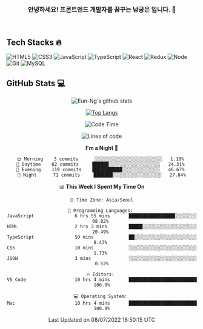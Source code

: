 <div align="center">

### 안녕하세요! 프론트엔드 개발자를 꿈꾸는 **남궁은** 입니다. 👋

<br />

<div align="left">

<h2>Tech Stacks 🔥</h2>
 
![HTML5](https://img.shields.io/badge/-HTML5-F05032?style=flat-square&logo=Html5&logoColor=fff)
![CSS3](https://img.shields.io/badge/-CSS3-007ACC?style=flat-square&logo=Css3&logoColor=fff)
![JavaScript](https://img.shields.io/badge/-JavaScript-F7DF1E?style=flat-square&logo=Javascript&logoColor=333)
![TypeScript](https://img.shields.io/badge/-TypeScript-007ACC?style=flat-square&logo=Typescript&logoColor=fff)
![React](https://img.shields.io/badge/-React-61DAFB?style=flat-square&logo=React&logoColor=333)
![Redux](https://img.shields.io/badge/-Redux-764ABC?style=flat-square&logo=Redux&logoColor=fff)
![Node](https://img.shields.io/badge/-Nodejs-43853d?style=flat-square&logo=Node.js&logoColor=fff)
![Git](https://img.shields.io/badge/-Git-F05032?style=flat-square&logo=Git&logoColor=fff)
![MySQL](https://img.shields.io/badge/mysql-4479A1?style=flat-square&logo=MySQL&logoColor=fff)
<!-- ![GraphQL](https://img.shields.io/badge/-GraphQL-E10098?style=flat-square&logo=graphql&logoColor=fff) -->
</div>

<div align="left">
 <h2>GitHub Stats 💻</h2>
</div>
  
![Eun-Ng's github stats](https://github-readme-stats.vercel.app/api?username=Eun-Ng&show_icons=true&theme=react)
 
[![Top Langs](https://github-readme-stats.vercel.app/api/top-langs/?username=Eun-Ng&layout=compact&theme=react)](https://github.com/Eun-Ng/github-readme-stats)

 <!--START_SECTION:waka-->
![Code Time](http://img.shields.io/badge/Code%20Time-0%20secs-blue)

![Lines of code](https://img.shields.io/badge/From%20Hello%20World%20I%27ve%20Written-92%20Thousand%20lines%20of%20code-blue)

**I'm a Night 🦉** 

```text
🌞 Morning    3 commits      ░░░░░░░░░░░░░░░░░░░░░░░░░   1.18% 
🌆 Daytime    62 commits     ██████░░░░░░░░░░░░░░░░░░░   24.31% 
🌃 Evening    119 commits    ███████████░░░░░░░░░░░░░░   46.67% 
🌙 Night      71 commits     ███████░░░░░░░░░░░░░░░░░░   27.84%

```


📊 **This Week I Spent My Time On** 

```text
⌚︎ Time Zone: Asia/Seoul

💬 Programming Languages: 
JavaScript               6 hrs 55 mins       █████████████████░░░░░░░░   68.82% 
HTML                     2 hrs 3 mins        █████░░░░░░░░░░░░░░░░░░░░   20.49% 
TypeScript               50 mins             ██░░░░░░░░░░░░░░░░░░░░░░░   8.43% 
CSS                      10 mins             ░░░░░░░░░░░░░░░░░░░░░░░░░   1.73% 
JSON                     3 mins              ░░░░░░░░░░░░░░░░░░░░░░░░░   0.52%

🔥 Editors: 
VS Code                  10 hrs 4 mins       █████████████████████████   100.0%

💻 Operating System: 
Mac                      10 hrs 4 mins       █████████████████████████   100.0%

```


 Last Updated on 08/07/2022 18:50:15 UTC
<!--END_SECTION:waka-->
 
</div>
